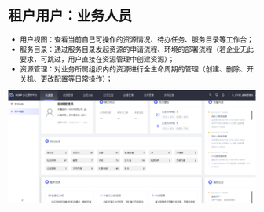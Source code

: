 # 租户用户：业务人员
- 用户视图：查看当前自己可操作的资源情况、待办任务、服务目录等工作台；
- 服务目录：通过服务目录发起资源的申请流程、环境的部署流程（若企业无此要求，可跳过，用户直接在资源管理中创建资源）；
- 资源管理：对业务所属组织内的资源进行全生命周期的管理（创建、删除、开关机、更改配置等日常操作）；

![用户视图](images/user.png)
